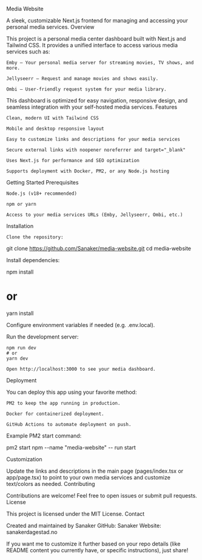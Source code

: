 Media Website


A sleek, customizable Next.js frontend for managing and accessing your personal media services.
Overview

This project is a personal media center dashboard built with Next.js and Tailwind CSS. It provides a unified interface to access various media services such as:

    Emby — Your personal media server for streaming movies, TV shows, and more.

    Jellyseerr — Request and manage movies and shows easily.

    Ombi — User-friendly request system for your media library.

This dashboard is optimized for easy navigation, responsive design, and seamless integration with your self-hosted media services.
Features

    Clean, modern UI with Tailwind CSS

    Mobile and desktop responsive layout

    Easy to customize links and descriptions for your media services

    Secure external links with noopener noreferrer and target="_blank"

    Uses Next.js for performance and SEO optimization

    Supports deployment with Docker, PM2, or any Node.js hosting

Getting Started
Prerequisites

    Node.js (v18+ recommended)

    npm or yarn

    Access to your media services URLs (Emby, Jellyseerr, Ombi, etc.)

Installation

    Clone the repository:

git clone https://github.com/Sanaker/media-website.git
cd media-website

Install dependencies:

npm install
# or
yarn install

Configure environment variables if needed (e.g. .env.local).

Run the development server:

    npm run dev
    # or
    yarn dev

    Open http://localhost:3000 to see your media dashboard.

Deployment

You can deploy this app using your favorite method:

    PM2 to keep the app running in production.

    Docker for containerized deployment.

    GitHub Actions to automate deployment on push.

Example PM2 start command:

pm2 start npm --name "media-website" -- run start

Customization

Update the links and descriptions in the main page (pages/index.tsx or app/page.tsx) to point to your own media services and customize text/colors as needed.
Contributing

Contributions are welcome! Feel free to open issues or submit pull requests.
License

This project is licensed under the MIT License.
Contact

Created and maintained by Sanaker
GitHub: Sanaker
Website: sanakerdagestad.no

If you want me to customize it further based on your repo details (like README content you currently have, or specific instructions), just share!